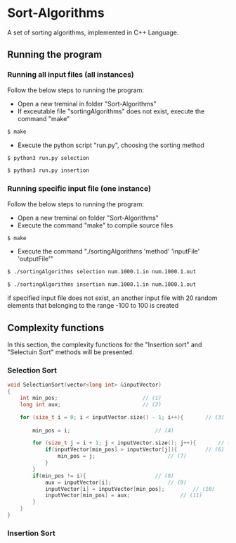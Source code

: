 # Sort-Algorithms
A set of sorting algorithms, implemented in C++ Language.

## Running the program

### Running all input files (all instances)
Follow the below steps to running the program:
- Open a new treminal in folder "Sort-Algorithms"
- If exceutable file "sortingAlgorithms" does not exist, execute the command "make"
```sh
$ make
```
- Execute the python script "run.py", choosing the sorting method
```sh
$ python3 run.py selection
```
```sh
$ python3 run.py insertion
```
### Running specific input file (one instance)
Follow the below steps to running the program:
	
- Open a new treminal on folder "Sort-Algorithms"
- Execute the command "make" to compile source files
```sh
$ make
``` 
- Execute the command "./sortingAlgorithms 'method' 'inputFile' 'outputFile'"
```sh
$ ./sortingAlgorithms selection num.1000.1.in num.1000.1.out
```
```sh
$ ./sortingAlgorithms insertion num.1000.1.in num.1000.1.out
```
if specified input file does not exist, an another input file with 20 random elements that belonging to the range -100 to 100 is created

## Complexity functions

In this section, the complexity functions for the "Insertion sort" and "Selectuin Sort" methods will be presented. 

### Selection Sort

```c++
void SelectionSort(vector<long int> &inputVector)
{ 
    int min_pos;						   // (1)
    long int aux;						   // (2)

    for (size_t i = 0; i < inputVector.size() - 1; i++){	   // (3)
        
        min_pos = i;						   // (4)

        for (size_t j = i + 1; j < inputVector.size(); j++){	   // (5)
            if(inputVector[min_pos] > inputVector[j]){		   // (6)
                min_pos = j;					   // (7)
            }
        }
        if(min_pos != i){					   // (8)
            aux = inputVector[i];				   // (9)
            inputVector[i] = inputVector[min_pos];		   // (10)
            inputVector[min_pos] = aux;				   // (11)
        }
    }
}
```

### Insertion Sort 
